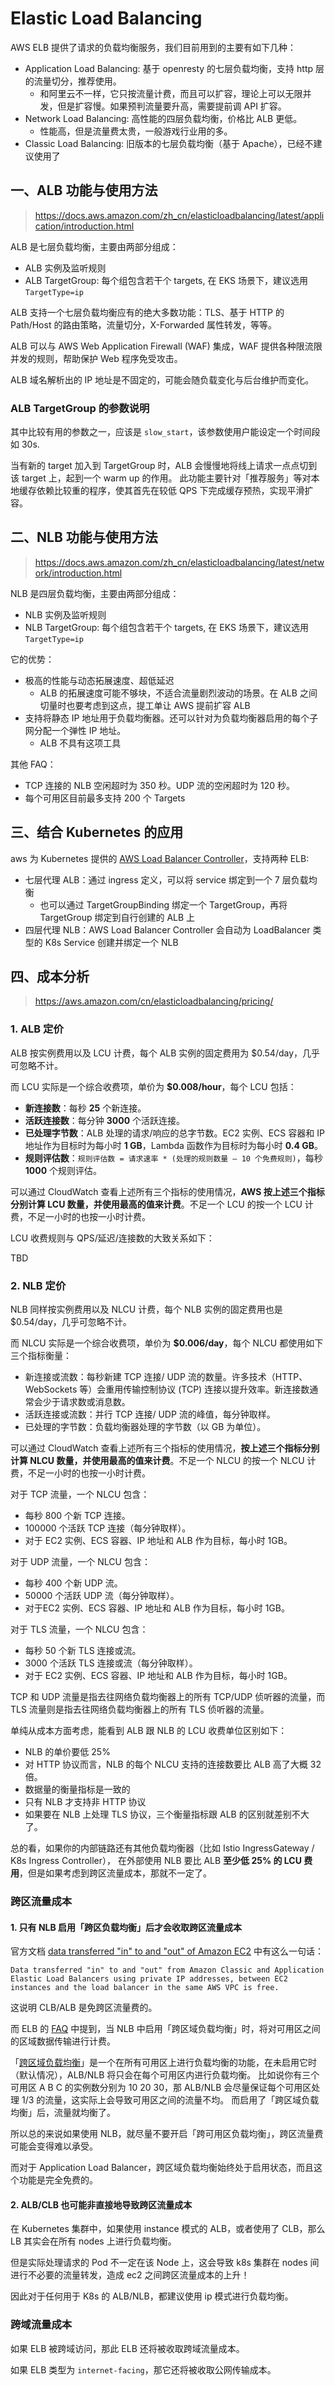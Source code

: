# Elastic Load Balancing

AWS ELB 提供了请求的负载均衡服务，我们目前用到的主要有如下几种：

- Application Load Balancing: 基于 openresty 的七层负载均衡，支持 http 层的流量切分，推荐使用。
  - 和阿里云不一样，它只按流量计费，而且可以扩容，理论上可以无限并发，但是扩容慢。如果预判流量要升高，需要提前调 API 扩容。
- Network Load Balancing: 高性能的四层负载均衡，价格比 ALB 更低。
  - 性能高，但是流量费太贵，一般游戏行业用的多。
- Classic Load Balancing: 旧版本的七层负载均衡（基于 Apache），已经不建议使用了


## 一、ALB 功能与使用方法

>https://docs.aws.amazon.com/zh_cn/elasticloadbalancing/latest/application/introduction.html

ALB 是七层负载均衡，主要由两部分组成：

- ALB 实例及监听规则
- ALB TargetGroup: 每个组包含若干个 targets, 在 EKS 场景下，建议选用 `TargetType=ip`

ALB 支持一个七层负载均衡应有的绝大多数功能：TLS、基于 HTTP 的 Path/Host 的路由策略，流量切分，X-Forwarded 属性转发，等等。

ALB 可以与 AWS Web Application Firewall (WAF) 集成，WAF 提供各种限流限并发的规则，帮助保护 Web 程序免受攻击。

ALB 域名解析出的 IP 地址是不固定的，可能会随负载变化与后台维护而变化。

### ALB TargetGroup 的参数说明

其中比较有用的参数之一，应该是 `slow_start`，该参数使用户能设定一个时间段如 30s.

当有新的 target 加入到 TargetGroup 时，ALB 会慢慢地将线上请求一点点切到该 target 上，起到一个 warm up 的作用。
此功能主要针对「推荐服务」等对本地缓存依赖比较重的程序，使其首先在较低 QPS 下完成缓存预热，实现平滑扩容。

## 二、NLB 功能与使用方法

>https://docs.aws.amazon.com/zh_cn/elasticloadbalancing/latest/network/introduction.html

NLB 是四层负载均衡，主要由两部分组成：

- NLB 实例及监听规则
- NLB TargetGroup: 每个组包含若干个 targets, 在 EKS 场景下，建议选用 `TargetType=ip`

它的优势：

- 极高的性能与动态拓展速度、超低延迟
  - ALB 的拓展速度可能不够块，不适合流量剧烈波动的场景。在 ALB 之间切量时也要考虑到这点，提工单让 AWS 提前扩容 ALB
- 支持将静态 IP 地址用于负载均衡器。还可以针对为负载均衡器启用的每个子网分配一个弹性 IP 地址。
  - ALB 不具有这项工具

其他 FAQ：

- TCP 连接的 NLB 空闲超时为 350 秒。UDP 流的空闲超时为 120 秒。
- 每个可用区目前最多支持 200 个 Targets


## 三、结合 Kubernetes 的应用

aws 为 Kubernetes 提供的 [AWS Load Balancer Controller](https://github.com/kubernetes-sigs/aws-load-balancer-controller)，支持两种 ELB:

- 七层代理 ALB：通过 ingress 定义，可以将 service 绑定到一个 7 层负载均衡
  - 也可以通过 TargetGroupBinding 绑定一个 TargetGroup，再将 TargetGroup 绑定到自行创建的 ALB 上
- 四层代理 NLB：AWS Load Balancer Controller 会自动为 LoadBalancer 类型的 K8s Service 创建并绑定一个 NLB

## 四、成本分析

>https://aws.amazon.com/cn/elasticloadbalancing/pricing/

### 1. ALB 定价

ALB 按实例费用以及 LCU 计费，每个 ALB 实例的固定费用为 $0.54/day，几乎可忽略不计。

而 LCU 实际是一个综合收费项，单价为 **$0.008/hour**，每个 LCU 包括：

- **新连接数**：每秒 **25** 个新连接。
- **活跃连接数**：每分钟 **3000** 个活跃连接。
- **已处理字节数**：ALB 处理的请求/响应的总字节数。EC2 实例、ECS 容器和 IP 地址作为目标时为每小时 **1 GB**，Lambda 函数作为目标时为每小时 **0.4 GB**。
- **规则评估数**：`规则评估数 = 请求速率 * (处理的规则数量 – 10 个免费规则)`，每秒 **1000** 个规则评估。

可以通过 CloudWatch 查看上述所有三个指标的使用情况，**AWS 按上述三个指标分别计算 LCU 数量，并使用最高的值来计费**。不足一个 LCU 的按一个 LCU 计费，不足一小时的也按一小时计费。


LCU 收费规则与 QPS/延迟/连接数的大致关系如下：

TBD

### 2. NLB 定价

NLB 同样按实例费用以及 NLCU 计费，每个 NLB 实例的固定费用也是 $0.54/day，几乎可忽略不计。

而 NLCU 实际是一个综合收费项，单价为 **$0.006/day**，每个 NLCU 都使用如下三个指标衡量：

- 新连接或流数：每秒新建 TCP 连接/ UDP 流的数量。许多技术（HTTP、WebSockets 等）会重用传输控制协议 (TCP) 连接以提升效率。新连接数通常会少于请求数或消息数。
- 活跃连接或流数：并行 TCP 连接/ UDP 流的峰值，每分钟取样。
- 已处理的字节数：负载均衡器处理的字节数（以 GB 为单位）。

可以通过 CloudWatch 查看上述所有三个指标的使用情况，**按上述三个指标分别计算 NLCU 数量，并使用最高的值来计费**。不足一个 NLCU 的按一个 NLCU 计费，不足一小时的也按一小时计费。

对于 TCP 流量，一个 NLCU 包含：
- 每秒 800 个新 TCP 连接。
- 100000 个活跃 TCP 连接（每分钟取样）。
- 对于 EC2 实例、ECS 容器、IP 地址和 ALB 作为目标，每小时 1GB。

对于 UDP 流量，一个 NLCU 包含：
- 每秒 400 个新 UDP 流。
- 50000 个活跃 UDP 流（每分钟取样）。
- 对于EC2 实例、ECS 容器、IP 地址和 ALB 作为目标，每小时 1GB。

对于 TLS 流量，一个 NLCU 包含：
- 每秒 50 个新 TLS 连接或流。
- 3000 个活跃 TLS 连接或流（每分钟取样）。
- 对于 EC2 实例、ECS 容器、IP 地址和 ALB 作为目标，每小时 1GB。

TCP 和 UDP 流量是指去往网络负载均衡器上的所有 TCP/UDP 侦听器的流量，而 TLS 流量则是指去往网络负载均衡器上的所有 TLS 侦听器的流量。


单纯从成本方面考虑，能看到 ALB 跟 NLB 的 LCU 收费单位区别如下：

- NLB 的单价要低 25%
- 对 HTTP 协议而言，NLB 的每个 NLCU 支持的连接数要比 ALB 高了大概 32 倍。
- 数据量的衡量指标是一致的
- 只有 NLB 才支持非 HTTP 协议
- 如果要在 NLB 上处理 TLS 协议，三个衡量指标跟 ALB 的区别就差别不大了。

总的看，如果你的内部链路还有其他负载均衡器（比如 Istio IngressGateway / K8s Ingress Controller），
在外部使用 NLB 要比 ALB **至少低 25% 的 LCU 费用**，但是如果考虑到跨区流量成本，那就不一定了。

### 跨区流量成本

#### 1. 只有 NLB 启用「跨区负载均衡」后才会收取跨区流量成本

官方文档 [data transferred "in" to and "out" of Amazon EC2](https://aws.amazon.com/ec2/pricing/on-demand/#Data_Transfer) 中有这么一句话：

    Data transferred "in" to and "out" from Amazon Classic and Application Elastic Load Balancers using private IP addresses, between EC2 instances and the load balancer in the same AWS VPC is free.

这说明 CLB/ALB 是免跨区流量费的。

而 ELB 的 [FAQ](https://aws.amazon.com/cn/elasticloadbalancing/faqs/)  中提到，当 NLB 中启用「跨区域负载均衡」时，将对可用区之间的区域数据传输进行计费。

「[跨区域负载均衡](https://docs.aws.amazon.com/zh_cn/elasticloadbalancing/latest/userguide/how-elastic-load-balancing-works.html#cross-zone-load-balancing)」是一个在所有可用区上进行负载均衡的功能，在未启用它时（默认情况），ALB/NLB 将只会在每个可用区内进行负载均衡。
比如说你有三个可用区 A B C 的实例数分别为 10 20 30，那 ALB/NLB 会尽量保证每个可用区处理 1/3 的流量，这实际上会导致可用区之间的流量不均。
而启用了「跨区域负载均衡」后，流量就均衡了。

所以总的来说如果使用 NLB，就尽量不要开启「跨可用区负载均衡」，跨区流量费可能会变得难以承受。

而对于 Application Load Balancer，跨区域负载均衡始终处于启用状态，而且这个功能是完全免费的。

#### 2. ALB/CLB 也可能非直接地导致跨区流量成本

在 Kubernetes 集群中，如果使用 instance 模式的 ALB，或者使用了 CLB，那么 LB 其实会在所有 nodes 上进行负载均衡。

但是实际处理请求的 Pod 不一定在该 Node 上，这会导致 k8s 集群在 nodes 间进行不必要的流量转发，造成 ec2 之间跨区流量成本的上升！

因此对于任何用于 K8s 的 ALB/NLB，都建议使用 ip 模式进行负载均衡。

### 跨域流量成本

如果 ELB 被跨域访问，那此 ELB 还将被收取跨域流量成本。

如果 ELB 类型为 `internet-facing`，那它还将被收取公网传输成本。

